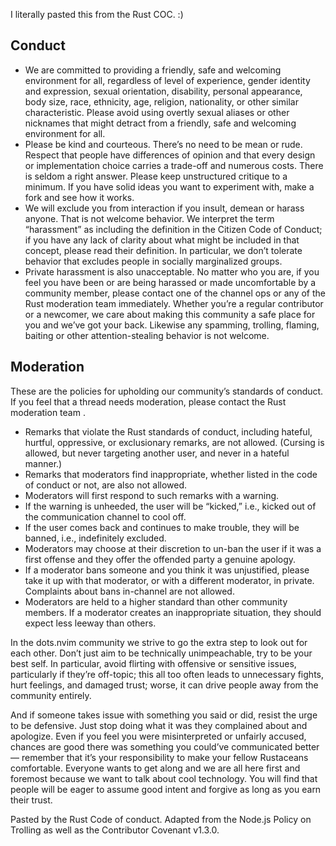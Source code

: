 I literally pasted this from the Rust COC. :)

## Conduct

-    We are committed to providing a friendly, safe and welcoming environment for all, regardless of level of experience, gender identity and expression, sexual orientation, disability, personal appearance, body size, race, ethnicity, age, religion, nationality, or other similar characteristic.
    Please avoid using overtly sexual aliases or other nicknames that might detract from a friendly, safe and welcoming environment for all.
-    Please be kind and courteous. There’s no need to be mean or rude.
    Respect that people have differences of opinion and that every design or implementation choice carries a trade-off and numerous costs. There is seldom a right answer.
    Please keep unstructured critique to a minimum. If you have solid ideas you want to experiment with, make a fork and see how it works.
-    We will exclude you from interaction if you insult, demean or harass anyone. That is not welcome behavior. We interpret the term “harassment” as including the definition in the Citizen Code of Conduct; if you have any lack of clarity about what might be included in that concept, please read their definition. In particular, we don’t tolerate behavior that excludes people in socially marginalized groups.
-    Private harassment is also unacceptable. No matter who you are, if you feel you have been or are being harassed or made uncomfortable by a community member, please contact one of the channel ops or any of the Rust moderation team immediately. Whether you’re a regular contributor or a newcomer, we care about making this community a safe place for you and we’ve got your back.
    Likewise any spamming, trolling, flaming, baiting or other attention-stealing behavior is not welcome.


## Moderation

These are the policies for upholding our community’s standards of conduct. If you feel that a thread needs moderation, please contact the Rust moderation team .

-    Remarks that violate the Rust standards of conduct, including hateful, hurtful, oppressive, or exclusionary remarks, are not allowed. (Cursing is allowed, but never targeting another user, and never in a hateful manner.)
-    Remarks that moderators find inappropriate, whether listed in the code of conduct or not, are also not allowed.
-    Moderators will first respond to such remarks with a warning.
-    If the warning is unheeded, the user will be “kicked,” i.e., kicked out of the communication channel to cool off.
-    If the user comes back and continues to make trouble, they will be banned, i.e., indefinitely excluded.
-    Moderators may choose at their discretion to un-ban the user if it was a first offense and they offer the offended party a genuine apology.
-    If a moderator bans someone and you think it was unjustified, please take it up with that moderator, or with a different moderator, in private. Complaints about bans in-channel are not allowed.
-    Moderators are held to a higher standard than other community members. If a moderator creates an inappropriate situation, they should expect less leeway than others.

In the dots.nvim community we strive to go the extra step to look out for each other. Don’t just aim to be technically unimpeachable, try to be your best self. In particular, avoid flirting with offensive or sensitive issues, particularly if they’re off-topic; this all too often leads to unnecessary fights, hurt feelings, and damaged trust; worse, it can drive people away from the community entirely.

And if someone takes issue with something you said or did, resist the urge to be defensive. Just stop doing what it was they complained about and apologize. Even if you feel you were misinterpreted or unfairly accused, chances are good there was something you could’ve communicated better — remember that it’s your responsibility to make your fellow Rustaceans comfortable. Everyone wants to get along and we are all here first and foremost because we want to talk about cool technology. You will find that people will be eager to assume good intent and forgive as long as you earn their trust.

Pasted by the Rust Code of conduct.
Adapted from the Node.js Policy on Trolling as well as the Contributor Covenant v1.3.0.

